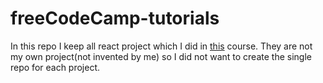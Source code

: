 # freeCodeCamp-tutorials

In this repo I keep all react project which I did in [this](https://www.youtube.com/watch?v=bMknfKXIFA8&t=8534s) course. They are not my own project(not invented by me) so I did not want to create the single repo for each project.